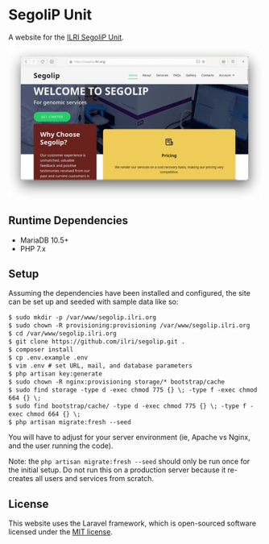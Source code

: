 # SegoliP Unit
A website for the [ILRI SegoliP Unit](https://segolip.ilri.org/).

<p align="center">
  <img width="600" alt="Screenshot of SegoliP Unit website" src="screenshot.png">
</p>

## Runtime Dependencies

- MariaDB 10.5+
- PHP 7.x

## Setup
Assuming the dependencies have been installed and configured, the site can be set up and seeded with sample data like so:

```console
$ sudo mkdir -p /var/www/segolip.ilri.org
$ sudo chown -R provisioning:provisioning /var/www/segolip.ilri.org
$ cd /var/www/segolip.ilri.org
$ git clone https://github.com/ilri/segolip.git .
$ composer install
$ cp .env.example .env
$ vim .env # set URL, mail, and database parameters
$ php artisan key:generate
$ sudo chown -R nginx:provisioning storage/* bootstrap/cache
$ sudo find storage -type d -exec chmod 775 {} \; -type f -exec chmod 664 {} \;
$ sudo find bootstrap/cache/ -type d -exec chmod 775 {} \; -type f -exec chmod 664 {} \;
$ php artisan migrate:fresh --seed
```

You will have to adjust for your server environment (ie, Apache vs Nginx, and the user running the code).

Note: the `php artisan migrate:fresh --seed` should only be run once for the initial setup. Do not run this on a production server because it re-creates all users and services from scratch.

## License
This website uses the Laravel framework, which is open-sourced software licensed under the [MIT license](https://opensource.org/licenses/MIT).
